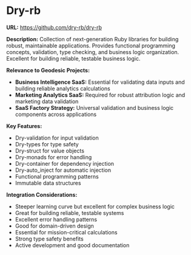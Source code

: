 # Dry-rb

**URL:** https://github.com/dry-rb/dry-rb

**Description:**
Collection of next-generation Ruby libraries for building robust, maintainable applications. Provides functional programming concepts, validation, type checking, and business logic organization. Excellent for building reliable, testable business logic.

**Relevance to Geodesic Projects:**
- **Business Intelligence SaaS:** Essential for validating data inputs and building reliable analytics calculations
- **Marketing Analytics SaaS:** Required for robust attribution logic and marketing data validation
- **SaaS Factory Strategy:** Universal validation and business logic components across applications

**Key Features:**
- Dry-validation for input validation
- Dry-types for type safety
- Dry-struct for value objects
- Dry-monads for error handling
- Dry-container for dependency injection
- Dry-auto_inject for automatic injection
- Functional programming patterns
- Immutable data structures

**Integration Considerations:**
- Steeper learning curve but excellent for complex business logic
- Great for building reliable, testable systems
- Excellent error handling patterns
- Good for domain-driven design
- Essential for mission-critical calculations
- Strong type safety benefits
- Active development and good documentation
